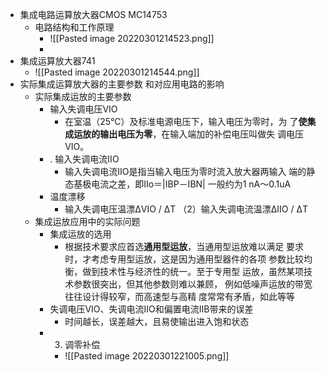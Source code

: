 - 集成电路运算放大器CMOS MC14753
	- 电路结构和工作原理
		- ![[Pasted image 20220301214523.png]]
		- 
- 集成运算放大器741
	- ![[Pasted image 20220301214544.png]]
- 实际集成运算放大器的主要参数 和对应用电路的影响
	- 实际集成运放的主要参数
		- 输入失调电压VIO
			- 在室温（25℃）及标准电源电压下，输入电压为零时，为 了**使集成运放的输出电压为零**，在输入端加的补偿电压叫做失 调电压VIO。
		- . 输入失调电流IIO
			- 输入失调电流IIO是指当输入电压为零时流入放大器两输入 端的静态基极电流之差，即IIo＝|IBP－IBN| 一般约为1 nA～0.1uA
		- 温度漂移
			- 输入失调电压温漂ΔVIO / ΔT （2）输入失调电流温漂ΔIIO / ΔT
	- 集成运放应用中的实际问题
		- 集成运放的选用
			- 根据技术要求应首选**通用型运放**，当通用型运放难以满足 要求时，才考虑专用型运放，这是因为通用型器件的各项 参数比较均衡，做到技术性与经济性的统一。至于专用型 运放，虽然某项技术参数很突出，但其他参数则难以兼顾， 例如低噪声运放的带宽往往设计得较窄，而高速型与高精 度常常有矛盾，如此等等
		- 失调电压VIO、失调电流IIO和偏置电流IIB带来的误差
			- 时间越长，误差越大，且易使输出进入饱和状态
		- 3. 调零补偿
			- ![[Pasted image 20220301221005.png]]